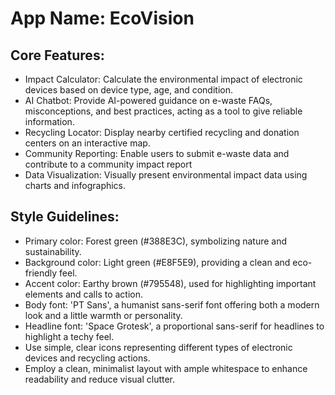 # **App Name**: EcoVision

## Core Features:

- Impact Calculator: Calculate the environmental impact of electronic devices based on device type, age, and condition.
- AI Chatbot: Provide AI-powered guidance on e-waste FAQs, misconceptions, and best practices, acting as a tool to give reliable information.
- Recycling Locator: Display nearby certified recycling and donation centers on an interactive map.
- Community Reporting: Enable users to submit e-waste data and contribute to a community impact report
- Data Visualization: Visually present environmental impact data using charts and infographics.

## Style Guidelines:

- Primary color: Forest green (#388E3C), symbolizing nature and sustainability.
- Background color: Light green (#E8F5E9), providing a clean and eco-friendly feel.
- Accent color: Earthy brown (#795548), used for highlighting important elements and calls to action.
- Body font: 'PT Sans', a humanist sans-serif font offering both a modern look and a little warmth or personality.
- Headline font: 'Space Grotesk', a proportional sans-serif for headlines to highlight a techy feel. 
- Use simple, clear icons representing different types of electronic devices and recycling actions.
- Employ a clean, minimalist layout with ample whitespace to enhance readability and reduce visual clutter.